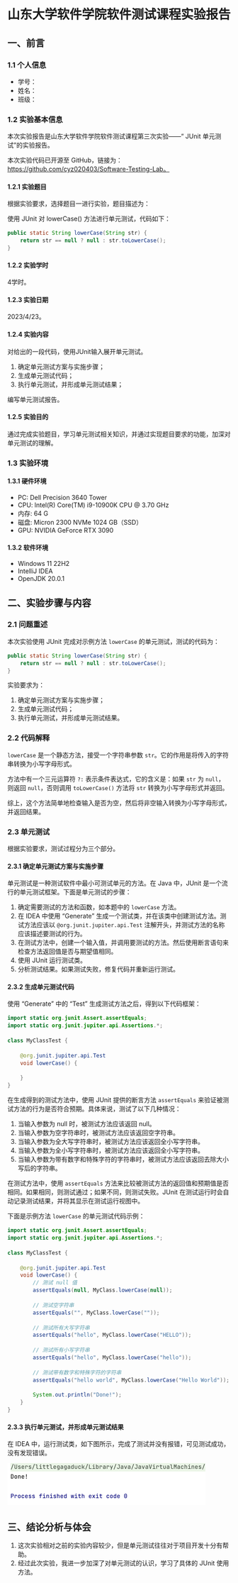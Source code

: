 # 山东大学软件学院软件测试课程实验报告

## 一、前言

### 1.1 个人信息

- 学号：
- 姓名：
- 班级：

### 1.2 实验基本信息

本次实验报告是山东大学软件学院软件测试课程第三次实验——“ JUnit 单元测试”的实验报告。

本次实验代码已开源至 GitHub，链接为：https://github.com/cyz020403/Software-Testing-Lab。

#### 1.2.1 实验题目

根据实验要求，选择题目一进行实验，题目描述为：

使用 JUnit 对 lowerCase() 方法进行单元测试，代码如下：

```java
public static String lowerCase(String str) {
    return str == null ? null : str.toLowerCase();
}
```

#### 1.2.2 实验学时

4学时。

#### 1.2.3 实验日期

2023/4/23。

#### 1.2.4 实验内容

对给出的一段代码，使用JUnit输入展开单元测试。 

1. 确定单元测试方案与实施步骤；
2. 生成单元测试代码；
3. 执行单元测试，并形成单元测试结果；

编写单元测试报告。

#### 1.2.5 实验目的

通过完成实验题目，学习单元测试相关知识，并通过实现题目要求的功能，加深对单元测试的理解。

### 1.3 实验环境

#### 1.3.1 硬件环境

- PC: Dell Precision 3640 Tower
- CPU: lntel(R) Core(TM) i9-10900K CPU @ 3.70 GHz
- 内存: 64 G
- 磁盘: Micron 2300 NVMe 1024 GB（SSD）
- GPU: NVIDIA GeForce RTX 3090

#### 1.3.2 软件环境

- Windows 11 22H2
- IntelliJ IDEA
- OpenJDK 20.0.1

## 二、实验步骤与内容

### 2.1 问题重述

本次实验使用 JUnit 完成对示例方法 `lowerCase` 的单元测试，测试的代码为：

```java
public static String lowerCase(String str) {
    return str == null ? null : str.toLowerCase();
}
```

实验要求为：

1. 确定单元测试方案与实施步骤；
2. 生成单元测试代码；
3. 执行单元测试，并形成单元测试结果。

### 2.2 代码解释

`lowerCase` 是一个静态方法，接受一个字符串参数 `str`。它的作用是将传入的字符串转换为小写字母形式。

方法中有一个三元运算符 `?:` 表示条件表达式，它的含义是：如果 `str` 为 `null`，则返回 `null`，否则调用 `toLowerCase()` 方法将 `str` 转换为小写字母形式并返回。

综上，这个方法简单地检查输入是否为空，然后将非空输入转换为小写字母形式，并返回结果。

### 2.3 单元测试

根据实验要求，测试过程分为三个部分。

#### 2.3.1 确定单元测试方案与实施步骤

单元测试是一种测试软件中最小可测试单元的方法。在 Java 中，JUnit 是一个流行的单元测试框架。下面是单元测试的步骤：

1. 确定需要测试的方法和函数，如本题中的 `lowerCase` 方法。
2. 在 IDEA 中使用 “Generate” 生成一个测试类，并在该类中创建测试方法。测试方法应该以 `@org.junit.jupiter.api.Test` 注解开头，并测试方法的名称应该描述要测试的行为。
3. 在测试方法中，创建一个输入值，并调用要测试的方法。然后使用断言语句来检查方法返回值是否与期望值相同。
4. 使用 JUnit 运行测试类。
5. 分析测试结果。如果测试失败，修复代码并重新运行测试。

#### 2.3.2 生成单元测试代码

使用 “Generate” 中的 “Test” 生成测试方法之后，得到以下代码框架：

```java
import static org.junit.Assert.assertEquals;
import static org.junit.jupiter.api.Assertions.*;

class MyClassTest {

    @org.junit.jupiter.api.Test
    void lowerCase() {
      
    }
}
```

在生成得到的测试方法中，使用 JUnit 提供的断言方法 `assertEquals` 来验证被测试方法的行为是否符合预期。具体来说，测试了以下几种情况：

1. 当输入参数为 null 时，被测试方法应该返回 null。
2. 当输入参数为空字符串时，被测试方法应该返回空字符串。
3. 当输入参数为全大写字符串时，被测试方法应该返回全小写字符串。
4. 当输入参数为全小写字符串时，被测试方法应该返回全小写字符串。
5. 当输入参数为带有数字和特殊字符的字符串时，被测试方法应该返回去除大小写后的字符串。

在测试方法中，使用 `assertEquals` 方法来比较被测试方法的返回值和预期值是否相同。如果相同，则测试通过；如果不同，则测试失败。JUnit 在测试运行时会自动记录测试结果，并将其显示在测试运行视图中。

下面是示例方法 `lowerCase` 的单元测试代码示例：

```java
import static org.junit.Assert.assertEquals;
import static org.junit.jupiter.api.Assertions.*;

class MyClassTest {

    @org.junit.jupiter.api.Test
    void lowerCase() {
        // 测试 null 值
        assertEquals(null, MyClass.lowerCase(null));

        // 测试空字符串
        assertEquals("", MyClass.lowerCase(""));

        // 测试所有大写字符串
        assertEquals("hello", MyClass.lowerCase("HELLO"));

        // 测试所有小写字符串
        assertEquals("hello", MyClass.lowerCase("hello"));

        // 测试带有数字和特殊字符的字符串
        assertEquals("hello world", MyClass.lowerCase("Hello World"));

        System.out.println("Done!");
    }
}
```

#### 2.3.3 执行单元测试，并形成单元测试结果

在 IDEA 中，运行测试类，如下图所示，完成了测试并没有报错，可见测试成功，没有发现错误。

<img src="./assets/%E6%88%AA%E5%B1%8F2023-04-27%2023.42.03.png" alt="截屏2023-04-27 23.42.03" style="zoom:50%;" />

## 三、结论分析与体会

1. 这次实验相对之前的实验内容较少，但是单元测试往往对于项目开发十分有帮助。
1. 经过此次实验，我进一步加深了对单元测试的认识，学习了具体的 JUnit 使用方法。

